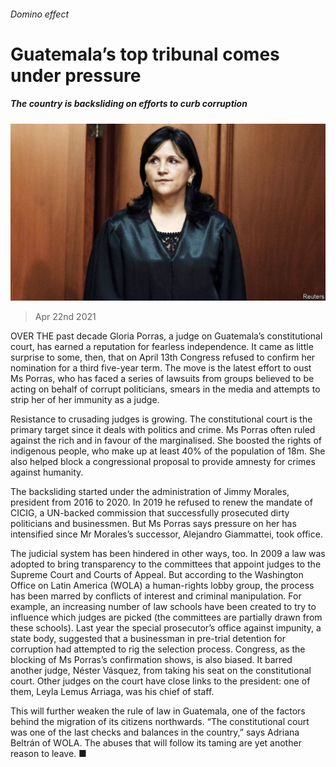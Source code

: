 ###### Domino effect

# Guatemala’s top tribunal comes under pressure 

##### The country is backsliding on efforts to curb corruption 

![image](images/20210424_amp502.jpg) 

> Apr 22nd 2021 

OVER THE past decade Gloria Porras, a judge on Guatemala’s constitutional court, has earned a reputation for fearless independence. It came as little surprise to some, then, that on April 13th Congress refused to confirm her nomination for a third five-year term. The move is the latest effort to oust Ms Porras, who has faced a series of lawsuits from groups believed to be acting on behalf of corrupt politicians, smears in the media and attempts to strip her of her immunity as a judge.

Resistance to crusading judges is growing. The constitutional court is the primary target since it deals with politics and crime. Ms Porras often ruled against the rich and in favour of the marginalised. She boosted the rights of indigenous people, who make up at least 40% of the population of 18m. She also helped block a congressional proposal to provide amnesty for crimes against humanity.


The backsliding started under the administration of Jimmy Morales, president from 2016 to 2020. In 2019 he refused to renew the mandate of CICIG, a UN-backed commission that successfully prosecuted dirty politicians and businessmen. But Ms Porras says pressure on her has intensified since Mr Morales’s successor, Alejandro Giammattei, took office.

The judicial system has been hindered in other ways, too. In 2009 a law was adopted to bring transparency to the committees that appoint judges to the Supreme Court and Courts of Appeal. But according to the Washington Office on Latin America (WOLA) a human-rights lobby group, the process has been marred by conflicts of interest and criminal manipulation. For example, an increasing number of law schools have been created to try to influence which judges are picked (the committees are partially drawn from these schools). Last year the special prosecutor’s office against impunity, a state body, suggested that a businessman in pre-trial detention for corruption had attempted to rig the selection process. Congress, as the blocking of Ms Porras’s confirmation shows, is also biased. It barred another judge, Néster Vásquez, from taking his seat on the constitutional court. Other judges on the court have close links to the president: one of them, Leyla Lemus Arriaga, was his chief of staff.

This will further weaken the rule of law in Guatemala, one of the factors behind the migration of its citizens northwards. “The constitutional court was one of the last checks and balances in the country,” says Adriana Beltrán of WOLA. The abuses that will follow its taming are yet another reason to leave. ■

